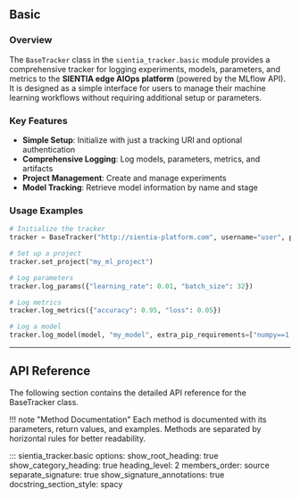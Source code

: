 ## Basic

### Overview

The `BaseTracker` class in the `sientia_tracker.basic` module provides a comprehensive tracker for logging experiments, models, parameters, and metrics to the **SIENTIA edge AIOps platform** (powered by the MLflow API). It is designed as a simple interface for users to manage their machine learning workflows without requiring additional setup or parameters.

### Key Features

- **Simple Setup**: Initialize with just a tracking URI and optional authentication
- **Comprehensive Logging**: Log models, parameters, metrics, and artifacts
- **Project Management**: Create and manage experiments
- **Model Tracking**: Retrieve model information by name and stage

### Usage Examples

```python
# Initialize the tracker
tracker = BaseTracker("http://sientia-platform.com", username="user", password="pass")

# Set up a project
tracker.set_project("my_ml_project")

# Log parameters
tracker.log_params({"learning_rate": 0.01, "batch_size": 32})

# Log metrics
tracker.log_metrics({"accuracy": 0.95, "loss": 0.05})

# Log a model
tracker.log_model(model, "my_model", extra_pip_requirements=["numpy==1.21.0"])
```

---

## API Reference

The following section contains the detailed API reference for the BaseTracker class.

!!! note "Method Documentation"
    Each method is documented with its parameters, return values, and examples.
    Methods are separated by horizontal rules for better readability.

::: sientia_tracker.basic
    options:
        show_root_heading: true
        show_category_heading: true
        heading_level: 2
        members_order: source
        separate_signature: true
        show_signature_annotations: true
        docstring_section_style: spacy
